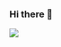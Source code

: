 ### Hi there 👋


<img align="center" src="https://github-readme-stats.vercel.app/api?username=JessYanCoding&show_icons=true&count_private=true&hide=contribs&include_all_commits=true&theme=onedark" />
